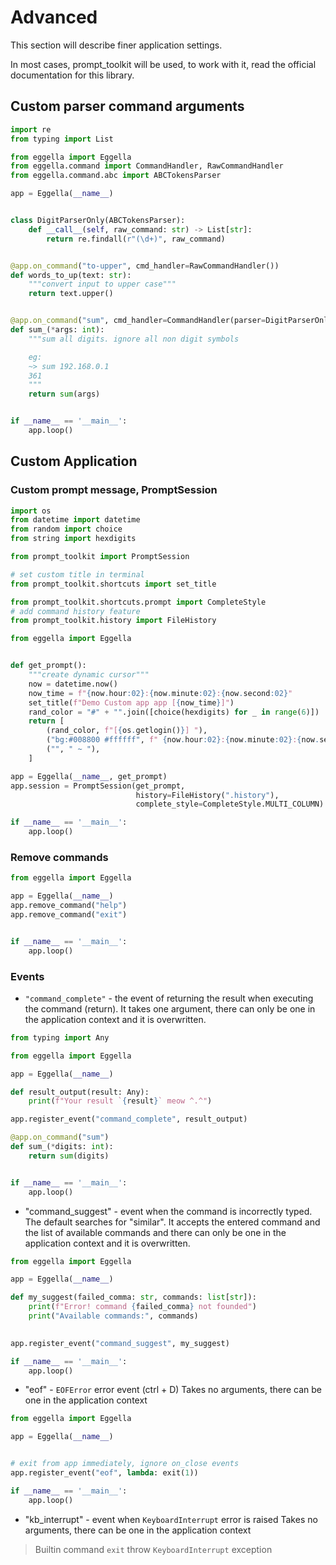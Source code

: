 # Advanced
This section will describe finer application settings.

In most cases, prompt_toolkit will be used, to work with it, read the official
documentation for this library.

## Custom parser command arguments

```python
import re
from typing import List

from eggella import Eggella
from eggella.command import CommandHandler, RawCommandHandler
from eggella.command.abc import ABCTokensParser

app = Eggella(__name__)


class DigitParserOnly(ABCTokensParser):
    def __call__(self, raw_command: str) -> List[str]:
        return re.findall(r"(\d+)", raw_command)


@app.on_command("to-upper", cmd_handler=RawCommandHandler())
def words_to_up(text: str):
    """convert input to upper case"""
    return text.upper()


@app.on_command("sum", cmd_handler=CommandHandler(parser=DigitParserOnly()))
def sum_(*args: int):
    """sum all digits. ignore all non digit symbols

    eg:
    ~> sum 192.168.0.1
    361
    """
    return sum(args)


if __name__ == '__main__':
    app.loop()
```
## Custom Application

### Сustom prompt message, PromptSession
```python
import os
from datetime import datetime
from random import choice
from string import hexdigits

from prompt_toolkit import PromptSession

# set custom title in terminal
from prompt_toolkit.shortcuts import set_title

from prompt_toolkit.shortcuts.prompt import CompleteStyle
# add command history feature 
from prompt_toolkit.history import FileHistory 

from eggella import Eggella


def get_prompt():
    """create dynamic cursor"""
    now = datetime.now()
    now_time = f"{now.hour:02}:{now.minute:02}:{now.second:02}"
    set_title(f"Demo Custom app app [{now_time}]")
    rand_color = "#" + "".join([choice(hexdigits) for _ in range(6)])
    return [
        (rand_color, f"[{os.getlogin()}] "),
        ("bg:#008800 #ffffff", f" {now.hour:02}:{now.minute:02}:{now.second:02}"),
        ("", " ~ "),
    ]

app = Eggella(__name__, get_prompt)
app.session = PromptSession(get_prompt, 
                            history=FileHistory(".history"),
                            complete_style=CompleteStyle.MULTI_COLUMN)

if __name__ == '__main__':
    app.loop()
```

### Remove commands
```python
from eggella import Eggella

app = Eggella(__name__)
app.remove_command("help")
app.remove_command("exit")


if __name__ == '__main__':
    app.loop()
```


### Events

- `"command_complete"` - the event of returning the result when executing the command (return).
It takes one argument, there can only be one in the application context and it is overwritten.

```python
from typing import Any

from eggella import Eggella

app = Eggella(__name__)

def result_output(result: Any):
    print(f"Your result `{result}` meow ^.^")

app.register_event("command_complete", result_output)

@app.on_command("sum")
def sum_(*digits: int):
    return sum(digits)


if __name__ == '__main__':
    app.loop()
```


- "command_suggest" - event when the command is incorrectly typed. The default searches for "similar".
It accepts the entered command and the list of available commands and there can only be one in the application context and it is overwritten.


```python
from eggella import Eggella

app = Eggella(__name__)

def my_suggest(failed_comma: str, commands: list[str]):
    print(f"Error! command {failed_comma} not founded")
    print("Available commands:", commands)

    
app.register_event("command_suggest", my_suggest)

if __name__ == '__main__':
    app.loop()
```


- "eof" - `EOFError` error event (ctrl + D)
Takes no arguments, there can be one in the application context

```python
from eggella import Eggella

app = Eggella(__name__)


# exit from app immediately, ignore on_close events
app.register_event("eof", lambda: exit(1))

if __name__ == '__main__':
    app.loop()
```

- "kb_interrupt" - event when `KeyboardInterrupt` error is raised
Takes no arguments, there can be one in the application context

> Builtin command `exit` throw `KeyboardInterrupt` exception
